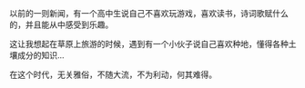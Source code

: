 以前的一则新闻，有一个高中生说自己不喜欢玩游戏，喜欢读书，诗词歌赋什么的，并且能从中感受到乐趣。

这让我想起在草原上旅游的时候，遇到有一个小伙子说自己喜欢种地，懂得各种土壤成分的知识...

在这个时代，无关雅俗，不随大流，不为利动，何其难得。
